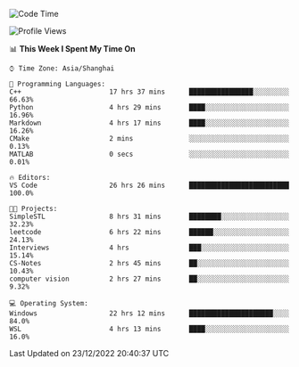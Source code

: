 <!--START_SECTION:waka-->
![Code Time](http://img.shields.io/badge/Code%20Time-500%20hrs%2015%20mins-blue)

![Profile Views](http://img.shields.io/badge/Profile%20Views-8-blue)

📊 **This Week I Spent My Time On** 

```text
⌚︎ Time Zone: Asia/Shanghai

💬 Programming Languages: 
C++                      17 hrs 37 mins      ████████████████░░░░░░░░░   66.63% 
Python                   4 hrs 29 mins       ████░░░░░░░░░░░░░░░░░░░░░   16.96% 
Markdown                 4 hrs 17 mins       ████░░░░░░░░░░░░░░░░░░░░░   16.26% 
CMake                    2 mins              ░░░░░░░░░░░░░░░░░░░░░░░░░   0.13% 
MATLAB                   0 secs              ░░░░░░░░░░░░░░░░░░░░░░░░░   0.01%

🔥 Editors: 
VS Code                  26 hrs 26 mins      █████████████████████████   100.0%

🐱‍💻 Projects: 
SimpleSTL                8 hrs 31 mins       ████████░░░░░░░░░░░░░░░░░   32.23% 
leetcode                 6 hrs 22 mins       ██████░░░░░░░░░░░░░░░░░░░   24.13% 
Interviews               4 hrs               ███░░░░░░░░░░░░░░░░░░░░░░   15.14% 
CS-Notes                 2 hrs 45 mins       ██░░░░░░░░░░░░░░░░░░░░░░░   10.43% 
computer vision          2 hrs 27 mins       ██░░░░░░░░░░░░░░░░░░░░░░░   9.32%

💻 Operating System: 
Windows                  22 hrs 12 mins      █████████████████████░░░░   84.0% 
WSL                      4 hrs 13 mins       ████░░░░░░░░░░░░░░░░░░░░░   16.0%

```


 Last Updated on 23/12/2022 20:40:37 UTC
<!--END_SECTION:waka-->
